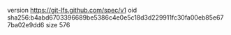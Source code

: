 version https://git-lfs.github.com/spec/v1
oid sha256:b4abd6703396689be5386c4e0e5c18d3d229911fc30fa00eb85e677ba02e9dd6
size 576
